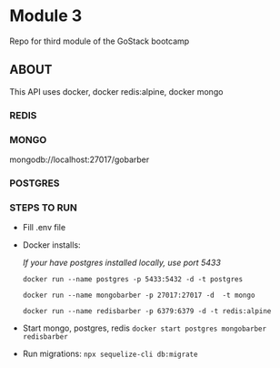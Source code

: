 # Module 3

Repo for third module of the GoStack bootcamp

## ABOUT

This API uses docker, docker redis:alpine, docker mongo

### REDIS


### MONGO

mongodb://localhost:27017/gobarber

### POSTGRES

### STEPS TO RUN

* Fill .env file

* Docker installs:

    _If your have postgres installed locally, use port 5433_

    `docker run --name postgres -p 5433:5432 -d -t postgres`

    `docker run --name mongobarber -p 27017:27017 -d  -t mongo`

    `docker run --name redisbarber -p 6379:6379 -d -t redis:alpine`


* Start mongo, postgres, redis
  `docker start postgres mongobarber redisbarber`

* Run migrations: `npx sequelize-cli db:migrate`

